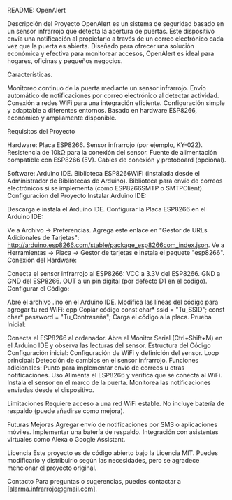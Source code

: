 README: OpenAlert

Descripción del Proyecto
OpenAlert es un sistema de seguridad basado en un sensor infrarrojo que detecta la apertura de puertas. Este dispositivo envía una notificación al propietario a través de un correo electrónico cada vez que la puerta es abierta. Diseñado para ofrecer una solución económica y efectiva para monitorear accesos, OpenAlert es ideal para hogares, oficinas y pequeños negocios.

Características.

Monitoreo continuo de la puerta mediante un sensor infrarrojo.
Envío automático de notificaciones por correo electrónico al detectar actividad.
Conexión a redes WiFi para una integración eficiente.
Configuración simple y adaptable a diferentes entornos.
Basado en hardware ESP8266, económico y ampliamente disponible.

Requisitos del Proyecto

Hardware:
Placa ESP8266.
Sensor infrarrojo (por ejemplo, KY-022).
Resistencia de 10kΩ para la conexión del sensor.
Fuente de alimentación compatible con ESP8266 (5V).
Cables de conexión y protoboard (opcional).

Software:
Arduino IDE.
Biblioteca ESP8266WiFi (instalada desde el Administrador de Bibliotecas de Arduino).
Biblioteca para envío de correos electrónicos si se implementa (como ESP8266SMTP o SMTPClient).
Configuración del Proyecto
Instalar Arduino IDE:

Descarga e instala el Arduino IDE.
Configurar la Placa ESP8266 en el Arduino IDE:

Ve a Archivo → Preferencias.
Agrega este enlace en "Gestor de URLs Adicionales de Tarjetas":
http://arduino.esp8266.com/stable/package_esp8266com_index.json.
Ve a Herramientas → Placa → Gestor de tarjetas e instala el paquete "esp8266".
Conexión del Hardware:

Conecta el sensor infrarrojo al ESP8266:
VCC a 3.3V del ESP8266.
GND a GND del ESP8266.
OUT a un pin digital (por defecto D1 en el código).
Configurar el Código:

Abre el archivo .ino en el Arduino IDE.
Modifica las líneas del código para agregar tu red WiFi:
cpp
Copiar código
const char* ssid = "Tu_SSID";
const char* password = "Tu_Contraseña";
Carga el código a la placa.
Prueba Inicial:

Conecta el ESP8266 al ordenador.
Abre el Monitor Serial (Ctrl+Shift+M) en el Arduino IDE y observa las lecturas del sensor.
Estructura del Código
Configuración inicial: Configuración de WiFi y definición del sensor.
Loop principal: Detección de cambios en el sensor infrarrojo.
Funciones adicionales: Punto para implementar envío de correos u otras notificaciones.
Uso
Alimenta el ESP8266 y verifica que se conecta al WiFi.
Instala el sensor en el marco de la puerta.
Monitorea las notificaciones enviadas desde el dispositivo.

Limitaciones
Requiere acceso a una red WiFi estable.
No incluye batería de respaldo (puede añadirse como mejora).

Futuras Mejoras
Agregar envío de notificaciones por SMS o aplicaciones móviles.
Implementar una batería de respaldo.
Integración con asistentes virtuales como Alexa o Google Assistant.

Licencia
Este proyecto es de código abierto bajo la Licencia MIT. Puedes modificarlo y distribuirlo según las necesidades, pero se agradece mencionar el proyecto original.

Contacto
Para preguntas o sugerencias, puedes contactar a [alarma.infrarrojo@gmail.com].
